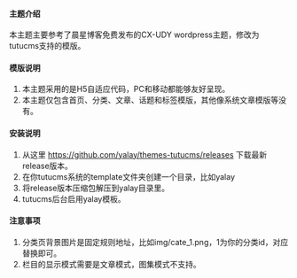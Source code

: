 #### 主题介绍
本主题主要参考了晨星博客免费发布的CX-UDY wordpress主题，修改为tutucms支持的模版。

#### 模版说明
1. 本主题采用的是H5自适应代码，PC和移动都能够友好呈现。
2. 本主题仅包含首页、分类、文章、话题和标签模版，其他像系统文章模版等没有。


#### 安装说明 
1. 从这里 https://github.com/yalay/themes-tutucms/releases 下载最新release版本。
2. 在你tutucms系统的template文件夹创建一个目录，比如yalay
3. 将release版本压缩包解压到yalay目录里。
4. tutucms后台启用yalay模板。

#### 注意事项
1. 分类页背景图片是固定规则地址，比如img/cate_1.png，1为你的分类id，对应替换即可。
2. 栏目的显示模式需要是文章模式，图集模式不支持。
